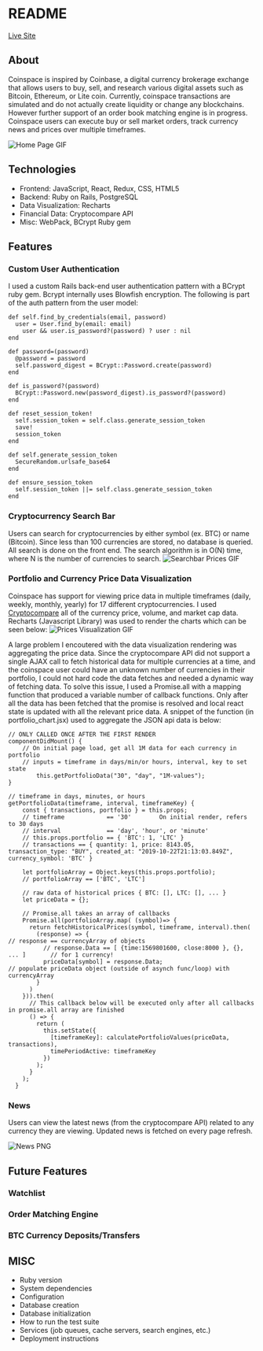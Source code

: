 # README

[Live Site](https://coin-space.herokuapp.com/)

## About
Coinspace is inspired by Coinbase, a digital currency brokerage exchange that allows users to buy, sell, and research various digital assets such as Bitcoin, Ethereum, or Lite coin. Currently, coinspace transactions are simulated and do not actually create liquidity or change any blockchains. However further support of an order book matching engine is in progress. Coinspace users can execute buy or sell market orders, track currency news and prices over multiple timeframes. 

![Home Page GIF](https://github.com/maxbildner/coinspace/blob/master/app/assets/images/homepage.gif)

## Technologies
* Frontend: JavaScript, React, Redux, CSS, HTML5
* Backend: Ruby on Rails, PostgreSQL
* Data Visualization: Recharts
* Financial Data: Cryptocompare API
* Misc: WebPack, BCrypt Ruby gem

## Features
### Custom User Authentication
I used a custom Rails back-end user authentication pattern with a BCrypt ruby gem. Bcrypt internally uses Blowfish encryption.
The following is part of the auth pattern from the user model:
```
def self.find_by_credentials(email, password)
  user = User.find_by(email: email)
	user && user.is_password?(password) ? user : nil
end

def password=(password)
  @password = password
  self.password_digest = BCrypt::Password.create(password)
end

def is_password?(password)
  BCrypt::Password.new(password_digest).is_password?(password)
end

def reset_session_token!
  self.session_token = self.class.generate_session_token
  save!
  session_token
end

def self.generate_session_token
  SecureRandom.urlsafe_base64
end

def ensure_session_token
  self.session_token ||= self.class.generate_session_token
end
```

### Cryptocurrency Search Bar
Users can search for cryptocurrencies by either symbol (ex. BTC) or name (Bitcoin). Since less than 100 currencies are stored, no database is queried. All search is done on the front end. The search algorithm is in O(N) time, where N is the number of currencies to search. 
![Searchbar Prices GIF](https://github.com/maxbildner/coinspace/blob/master/app/assets/images/searchbar.gif)

### Portfolio and Currency Price Data Visualization
Coinspace has support for viewing price data in multiple timeframes (daily, weekly, monthly, yearly) for 17 different cryptocurrencies. 
I used [Cryptocompare](https://www.cryptocompare.com/coins/guides/how-to-use-our-api/) all of the currency price, volume, and market cap data. Recharts (Javascript Library) was used to render the charts which can be seen below:
![Prices Visualization GIF](https://github.com/maxbildner/coinspace/blob/master/app/assets/images/charts.gif)

A large problem I encoutered with the data visualization rendering was aggregating the price data. Since the cryptocompare API did not support a single AJAX call to fetch historical data for multiple currencies at a time, and the coinspace user could have an unknown number of currencies in their portfolio, I could not hard code the data fetches and needed a dynamic way of fetching data. To solve this issue, I used a Promise.all with a mapping function that produced a variable number of callback functions.  Only after all the data has been fetched that the promise is resolved and local react state is updated with all the relevant price data. 
A snippet of the function (in portfolio_chart.jsx) used to aggregate the JSON api data is below:
```
// ONLY CALLED ONCE AFTER THE FIRST RENDER
componentDidMount() {                                                         
	// On initial page load, get all 1M data for each currency in portfolio
	// inputs = timeframe in days/min/or hours, interval, key to set state                                  
    	this.getPortfolioData("30", "day", "1M-values");                            
}

// timeframe in days, minutes, or hours
getPortfolioData(timeframe, interval, timeframeKey) {                         
    const { transactions, portfolio } = this.props;
    // timeframe            == '30'        On initial render, refers to 30 days
    // interval             == 'day', 'hour', or 'minute'
    // this.props.portfolio == { 'BTC': 1, 'LTC' }
    // transactions == { quantity: 1, price: 8143.05, transaction_type: "BUY", created_at: "2019-10-22T21:13:03.849Z", currency_symbol: 'BTC' }

    let portfolioArray = Object.keys(this.props.portfolio);
    // portfolioArray == ['BTC', 'LTC']
    
    // raw data of historical prices { BTC: [], LTC: [], ... }
    let priceData = {};     

    // Promise.all takes an array of callbacks
    Promise.all(portfolioArray.map( (symbol)=> {
      return fetchHistoricalPrices(symbol, timeframe, interval).then(
        (response) => {                                                         // response == currencyArray of objects
          // response.Data == [ {time:1569801600, close:8000 }, {}, ... ]       // for 1 currency!
          priceData[symbol] = response.Data;                                    // populate priceData object (outside of asynch func/loop) with currencyArray
        } 
      )  
    })).then(
      // This callback below will be executed only after all callbacks in promise.all array are finished
      () => {
        return (
          this.setState({
            [timeframeKey]: calculatePortfolioValues(priceData, transactions),
            timePeriodActive: timeframeKey
          })
        );
      }
    );
  }
```

### News
Users can view the latest news (from the cryptocompare API) related to any currency they are viewing. Updated news is fetched on every page refresh.

![News PNG](https://raw.githubusercontent.com/maxbildner/coinspace/master/app/assets/images/news.png)


## Future Features
### Watchlist
### Order Matching Engine
### BTC Currency Deposits/Transfers


## MISC
* Ruby version
* System dependencies
* Configuration
* Database creation
* Database initialization
* How to run the test suite
* Services (job queues, cache servers, search engines, etc.)
* Deployment instructions
